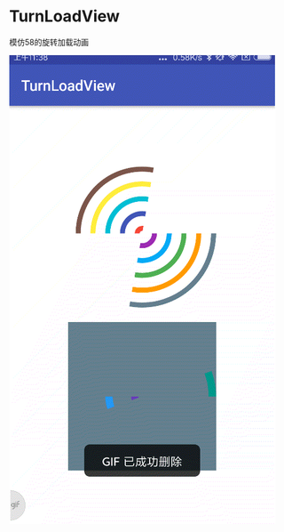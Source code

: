 # TurnLoadView
模仿58的旋转加载动画

![image](https://github.com/lydGit/TurnLoadView/blob/master/screenshots/run.gif)
